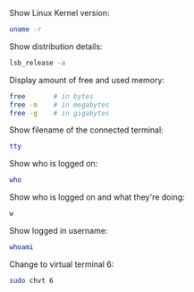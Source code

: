 Show Linux Kernel version:
```bash
uname -r
```

Show distribution details:
```bash
lsb_release -a
```

Display amount of free and used memory:
```bash
free       # in bytes
free -m    # in megabytes
free -g    # in gigabytes
```

Show filename of the connected terminal:
```bash
tty
```

Show who is logged on:
```bash
who
```

Show who is logged on and what they're doing:
```bash
w
```

Show logged in username:
```bash
whoami
```

Change to virtual terminal 6:
```bash
sudo chvt 6
```

